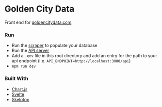 # Golden City Data

Front end for [goldencitydata.com](https://www.goldencitydata.com).

### Run

- Run the [scraper](https://github.com/fordaaronj/sf-data-server) to populate your database
- Run the [API server](https://github.com/fordaaronj/sf-data-api)
- Add a `.env` file in this root directory and add an entry for the path to your api endpoint (i.e. `API_ENDPOINT=http://localhost:3000/api`)
- `npm run dev`

### Built With

- [Chart.js](https://www.chartjs.org/)
- [Svelte](https://svelte.dev/)
- [Skeloton](http://getskeleton.com/)